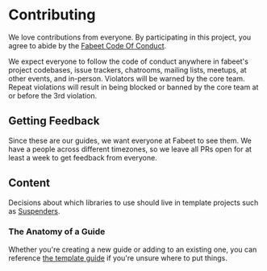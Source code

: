 # Contributing

We love contributions from everyone. By participating in this project, you agree
to abide by the [Fabeet Code Of Conduct].

We expect everyone to follow the code of conduct anywhere in fabeet's
project codebases, issue trackers, chatrooms, mailing lists, meetups, at other events, and in-person.
Violators will be warned by the core team. 
Repeat violations will result in being blocked or banned by the core team at or before the 3rd violation.

[Fabeet code of conduct]: https://thoughtbot.com/open-source-code-of-conduct

## Getting Feedback

Since these are our guides, we want everyone at Fabeet to see them. We have
a people across different timezones, so we leave all PRs open for at
least a week to get feedback from everyone.

## Content

Decisions about which libraries to use should live in template projects such as
[Suspenders].

[suspenders]: https://github.com/thoughtbot/suspenders

### The Anatomy of a Guide

Whether you're creating a new guide or adding to an existing one, you can
reference [the template guide](/_template/) if you're unsure where to put
things.
